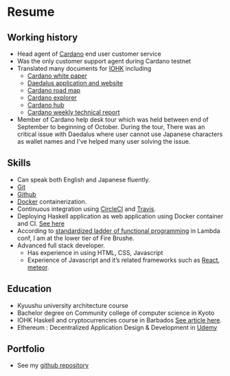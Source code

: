 # Resume

## Working history

- Head agent of [Cardano](https://iohk.io/projects/cardano/) end user customer service
- Was the only customer support agent during Cardano testnet
- Translated many documents for [IOHK](https://iohk.io/) including
  - [Cardano white paper](https://whycardano.com/jp/)
  - [Daedalus application and website](https://daedaluswallet.io/)
  - [Cardano road map](https://cardanoroadmap.com/jp/)
  - [Cardano explorer](https://cardanoexplorer.com/)
  - [Cardano hub](https://www.cardano.org/ja/home-2/)
  - [Cardano weekly technical report](https://www.cardano.org/ja/weekly-technical-report-2/)
- Member of Cardano help desk tour which was held between end of September to beginning of October. During the tour, There was an critical issue with Daedalus where user cannot use Japanese characters as wallet names and I've helped many user solving the issue.

## Skills

- Can speak both English and Japanese fluently.
- [Git](https://git-scm.com/)
- [Github](https://github.com/HirotoShioi)
- [Docker](https://www.docker.com/) containerization.
- Continuous integration using [CircleCI](https://circleci.com/) and [Travis](https://travis-ci.org/).
- Deploying Haskell application as web application using Docker container and CI. [See here](https://github.com/HirotoShioi/knowledge-base-server)
- According to [standardized ladder of functional programming](http://lambdaconf.us/downloads/documents/lambdaconf_slfp.pdf) in Lambda conf, I am at the lower tier of Fire Brushe.
- Advanced full stack developer.
  - Has experience in using HTML, CSS, Javascript
  - Experience of Javascript and it’s related frameworks such as [React](https://reactjs.org/), [meteor](https://www.meteor.com/).

## Education

- Kyuushu university architecture course
- Bachelor degree on Community college of computer science in Kyoto
- IOHK Haskell and cryptocurrencies course in Barbados [See article here](https://iohk.io/blog/iohk-haskell-and-cryptocurrency-course-in-barbados/).
- Ethereum : Decentralized Application Design & Development in [Udemy](http://ude.my/UC-HCDK8V6W)

## Portfolio

- See my [github repository](https://github.com/HirotoShioi)